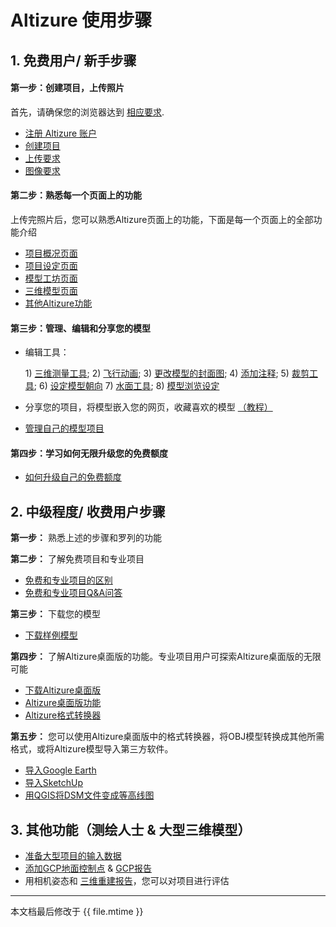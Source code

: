 # Altizure 使用步骤

## 1. 免费用户/ 新手步骤

#### 第一步：创建项目，上传照片

首先，请确保您的浏览器达到 [相应要求](compatible-web-browser.md).
* [注册 Altizure 账户](register.md)
* [创建项目](create-a-project.md)
* [上传要求](upload-image.md)
* [图像要求](input-requirement.md)

#### 第二步：熟悉每一个页面上的功能

上传完照片后，您可以熟悉Altizure页面上的功能，下面是每一个页面上的全部功能介绍

* [项目概况页面](overview-page.md)
* [项目设定页面](setup-page.md)
* [模型工坊页面](studio-page.md)
* [三维模型页面](model-page.md)
* [其他Altizure功能](otherfunction.md)

#### 第三步：管理、编辑和分享您的模型

* 编辑工具：
  
  1\) [三维测量工具](3d-measurements.md); 2\) [飞行动画](flight-animation.md); 3\) [更改模型的封面图](thumbnail.md); 4) [添加注释](mark-or-tag.md); 5) [裁剪工具](cropping.md); 6) [设定模型朝向](orientation.md) 7) [水面工具](water-surface.md); 8) [模型浏览设定](model-viewing.md)
  
* 分享您的项目，将模型嵌入您的网页，收藏喜欢的模型 [（教程）](share-embed-add-favorite.md)

* [管理自己的模型项目](how-to-manage-a-project.md) 

#### 第四步：学习如何无限升级您的免费额度

* [如何升级自己的免费额度](upgrade-your-free-quota.md)

## 2. 中级程度/ 收费用户步骤

**第一步：** 熟悉上述的步骤和罗列的功能

**第二步：** 了解免费项目和专业项目

* [免费和专业项目的区别](https://site.altizure.cn/pricing)
* [免费和专业项目Q&A问答](free-or-pro-project.md)

**第三步：** 下载您的模型

* [下载样例模型](downloadable-assets.md#sample)

**第四步：** 了解Altizure桌面版的功能。专业项目用户可探索Altizure桌面版的无限可能

* [下载Altizure桌面版](https://www.altizure.cn/desktop)
* [Altizure桌面版功能](what-is-altizure-desktop.md)
* [Altizure格式转换器](offline-format-converter.md)

**第五步：** 您可以使用Altizure桌面版中的格式转换器，将OBJ模型转换成其他所需格式，或将Altizure模型导入第三方软件。

* [导入Google Earth](google-earth.md)
* [导入SketchUp](import-to-sketchup.md)
* [用QGIS将DSM文件变成等高线图](contour-map-with-qgis.md)

## 3. 其他功能（测绘人士 & 大型三维模型）

* [准备大型项目的输入数据](prepare-input-data-for-mega-project.md)
* [添加GCP地面控制点](adding-ground-control-points.md) & [GCP报告](gcp-report.md)
* 用相机姿态和 [三维重建报告](3d-reconstruction-report.md)，您可以对项目进行评估


---

本文档最后修改于 {{ file.mtime }}